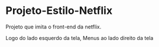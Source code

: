 # Projeto-Estilo-Netflix
Projeto que imita o front-end da netflix.

Logo do lado esquerdo da tela, Menus ao lado direito da tela


